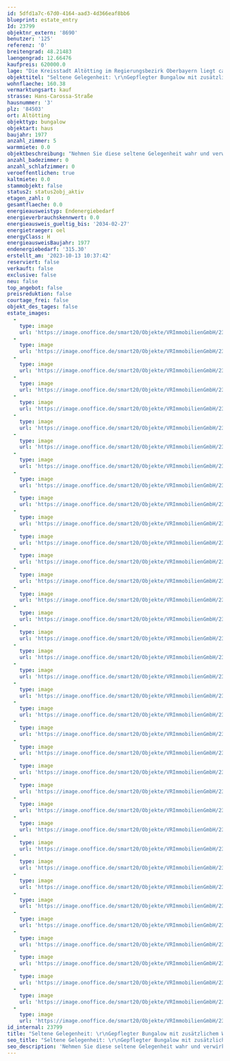 ```yaml
---
id: 5dfd1a7c-67d0-4164-aad3-4d366eaf8bb6
blueprint: estate_entry
Id: 23799
objektnr_extern: '8690'
benutzer: '125'
referenz: '0'
breitengrad: 48.21483
laengengrad: 12.66476
kaufpreis: 620000.0
lage: "Die Kreisstadt Altötting im Regierungsbezirk Oberbayern liegt ca. 90 Kilometer östlich von München und zählt ca. 13.000 Einwohner. \r\n\r\nDer Wallfahrtsort mit dem Kapellplatz als Zentrum wird auch als das „Herz Bayerns“ bezeichnet. \r\n\r\nFür den Kulturliebhaber bietet der Ort viele wundervolle Museen und Ausstellungen. Das neu errichtete Kultur- und Kongress Forum am Zuccalliplatz mit dem Raiffeisen-Saal bietet ein breites kulturelles Angebot. Sowohl Events als auch Seminarräume. Parkplätze und Tiefgaragen sind vor Ort verfügbar. \r\nKindertagesstätten, Kindergärten, Spielplätze und ein breites Bildungsangebot werden von der Stadt angeboten. Grund-, Mittel-, Real- und Sonderpädagogische Schulen sowie Gymnasien und Berufs- und Fachschulen sind vorhanden. \r\n\r\nAltötting bietet eine Vielzahl an Freizeitgestaltungsmöglichkeiten, auch gut ausgebaute Rad- und Wanderwege sind vorhanden. Es bestehen viele attraktive Einkaufsmöglichkeiten mit ausgezeichneten Fachgeschäften. Golfclubs in schönster Natur sind unweit entfernt. \r\n\r\nDurch die Nähe zum bayerischen Chemiedreieck, zur Tourismusregion Chiemgau-Berchtesgaden und zum Großraum München ergeben sich vielfältige Möglichkeiten als Wirtschaftsstandort. \r\n\r\nDie sehr gute Anbindung an die A94 (München-Passau) sowie die B12 und die B299 garantieren eine hervorragende Erreichbarkeit. München ist nur eine knappe Autofahrstunde entfernt. Die Bahnanbindung erfolgt durch die Verbindung zum Linienstern Mühldorf. Die Flughäfen München und Salzburg sind schnell erreichbar. Ein kleiner Flugplatz ist zusätzlich in Altötting vorhanden."
objekttitel: "Seltene Gelegenheit: \r\nGepflegter Bungalow mit zusätzlichem Wohnraum im Obergeschoss"
wohnflaeche: 160.38
vermarktungsart: kauf
strasse: Hans-Carossa-Straße
hausnummer: '3'
plz: '84503'
ort: Altötting
objekttyp: bungalow
objektart: haus
baujahr: 1977
anzahl_zimmer: 5
warmmiete: 0.0
objektbeschreibung: "Nehmen Sie diese seltene Gelegenheit wahr und verwirklichen Sie sich Ihren Traum mit diesem gepflegten Bungalow mit Einliegerwohnung im Obergeschoss in ruhiger Siedlungslage am Stadtrand von Altötting. \r\n\r\nDas Grundstück bietet mit einer Fläche von etwa 686 m² genügend Platz und liegt romantisch am Sickenbach.  \r\nAn der Immobilie aus dem Baujahr 1977 wurden immer wieder Sanierungen durchgeführt, sodass Sie einen sehr guten Bauzustand erwarten können. \r\n\r\nDie  Wohnfläche beträgt ca. 160 m². \r\n\r\nFreuen Sie sich auf den Wohnraum im Erdgeschoss: \r\nLinkerhand vom Eingangsbereich ist ein Gäste-WC, zudem die gepflegte Küche und das Esszimmer. \r\nGeradeaus gelangen Sie in das großzügige, lichtdurchflutete Wohnzimmer. \r\nAuf der rechten Seite des Bungalows befindet sich eine praktische Garderobe im Treppenhaus. Zudem das Elternschlafzimmer und zwei weitere Zimmer, die als Kinder, Gästezimmer oder Büro verwendet werden können. Das helle Bad mit Fenster, Badewanne, Dusche und zwei Waschbecken ergänzt diesen Bereich des Hauses. \r\n\r\nDas Besondere an diesem Bungalow erwartet Sie im Obergeschoss: hier haben Sie einen großen Wohnraum mit Küche zur Verfügung, den Sie z.B. hervorragend als großes Büro im Homeoffice oder als Einliegerwohnung nutzen können. Ein kleines Bad mit Dusche, WC, Waschbecken und Dachfenster ist hier die praktische Ergänzung. \r\nDes weiteren besitzen Sie im Dachgeschoss einen großen Raum als Abstellfläche. \r\n\r\nDer Bungalow ist komplett unterkellert. Hier haben Sie einen großen Hobbyraum, mehrere Kellerräume als Lagerräume, eine Waschküche sowie die Heizung.  Die Niedrigtemperatur-Ölheizung ist aus dem Jahr 2001 mit einem Öltank mit einem Volumen von 6000 Liter. Die  Warmwasserversorgung wird zusätzlich  durch eine  Solaranlage unterstützt. Ein Fernwärmeanschluss ist möglich.\r\n\r\nDer großzügige Pool im Garten mit ca. 10 Meter Länge wurde in den letzten drei Jahren nicht betrieben, er wird Sie aber nach einer kleinen Überarbeitung wieder sehr freuen.  Hier ist ebenfalls eine Solaranlage für die Warmwasserversorgung vorhanden, zudem gibt es eine Außendusche mit Warmwasser.  Freuen Sie sich auf viele angenehme Stunden im gepflegten Garten, der an den Sickerbach angrenzt.  Es erwartet Sie eine große Terrasse und ein überdachter, geschützer Bereich, in dem es sich an sonnigen Tagen gut aushalten läßt. Von hieraus haben Sie auch Zugang zur Garage.\r\n\r\nWie bereits erwähnt wurden bereits folgende Sanierung vorgenommen:\r\n- Dachdämmung \r\n- Westseite Außendämmung\r\n- Kunststofffenster im gesamten Haus, ca. 2010 gewechselt\r\n\r\nZudem erwarten Sie viele angenehme Details: \r\n- elektrische Rollos\r\n- doppelzügiger Kamin, ein Schwedenofen könnte also montiert werden\r\n- Kellerschächte \"überdacht\"\r\n- die Böden sind entweder Fliesen, Echtholzparkett oder gepflegte Laminatböden \r\n- Edelstahlrohre\r\n- ein Rasenmähroboter erleichtert Ihnen die Arbeit im Garten \r\n\r\nDie Einzelgarage mit elektrischem Toröffner ergänzt das Angebot. Hier wurde vor Kurzem das Flachdach neu abgedichtet.\r\n\r\nDer Bungalow ist bereits im Leerstand und kann umgehend selber bezogen werden.\r\n\r\nZögern Sie nicht und vereinbaren Sie zeitig einen Besichtigungstermin mit mir um sich diesen Bungalow nicht entgehen zu lassen."
anzahl_badezimmer: 0
anzahl_schlafzimmer: 0
veroeffentlichen: true
kaltmiete: 0.0
stammobjekt: false
status2: status2obj_aktiv
etagen_zahl: 0
gesamtflaeche: 0.0
energieausweistyp: Endenergiebedarf
energieverbrauchskennwert: 0.0
energieausweis_gueltig_bis: '2034-02-27'
energietraeger: oel
energyClass: H
energieausweisBaujahr: 1977
endenergiebedarf: '315.30'
erstellt_am: '2023-10-13 10:37:42'
reserviert: false
verkauft: false
exclusive: false
neu: false
top_angebot: false
preisreduktion: false
courtage_frei: false
objekt_des_tages: false
estate_images:
  -
    type: image
    url: 'https://image.onoffice.de/smart20/Objekte/VRImmobilienGmbH/23799/dab6bae3-1bfc-436c-89f0-992ce0cfd8ff.jpg'
  -
    type: image
    url: 'https://image.onoffice.de/smart20/Objekte/VRImmobilienGmbH/23799/6e83209c-e34d-4012-8eac-8749209adb0c.jpg'
  -
    type: image
    url: 'https://image.onoffice.de/smart20/Objekte/VRImmobilienGmbH/23799/218907ba-7047-48d6-9b96-290e79fbbc81.jpg'
  -
    type: image
    url: 'https://image.onoffice.de/smart20/Objekte/VRImmobilienGmbH/23799/dcfe57c3-06ef-4100-a5f5-bed7544a5bc6.jpg'
  -
    type: image
    url: 'https://image.onoffice.de/smart20/Objekte/VRImmobilienGmbH/23799/56e85f19-e5cb-4f51-b4ba-821a08989e22.jpg'
  -
    type: image
    url: 'https://image.onoffice.de/smart20/Objekte/VRImmobilienGmbH/23799/3fe29976-9569-4023-917b-bf8901f0d1eb.jpg'
  -
    type: image
    url: 'https://image.onoffice.de/smart20/Objekte/VRImmobilienGmbH/23799/4676fbb4-8c42-4605-92e6-ff40baee61a5.jpg'
  -
    type: image
    url: 'https://image.onoffice.de/smart20/Objekte/VRImmobilienGmbH/23799/27976d51-db34-4683-b171-889b132e9f77.jpg'
  -
    type: image
    url: 'https://image.onoffice.de/smart20/Objekte/VRImmobilienGmbH/23799/a9e117ed-4bd6-4410-b71e-3b5f133ffed8.jpg'
  -
    type: image
    url: 'https://image.onoffice.de/smart20/Objekte/VRImmobilienGmbH/23799/8937e4ae-2925-49ed-8b07-2dafa0fbd0c9.jpg'
  -
    type: image
    url: 'https://image.onoffice.de/smart20/Objekte/VRImmobilienGmbH/23799/bd3ad3f4-739d-4062-8432-9e4c32bd646e.jpg'
  -
    type: image
    url: 'https://image.onoffice.de/smart20/Objekte/VRImmobilienGmbH/23799/220ee14e-105d-41dc-a7c5-fc1a89e1ba0e.jpg'
  -
    type: image
    url: 'https://image.onoffice.de/smart20/Objekte/VRImmobilienGmbH/23799/0096912d-989a-40f2-b7ae-ac38ae5b9e3c.jpg'
  -
    type: image
    url: 'https://image.onoffice.de/smart20/Objekte/VRImmobilienGmbH/23799/2f89ea94-104f-407c-9508-1456d51d7986.jpg'
  -
    type: image
    url: 'https://image.onoffice.de/smart20/Objekte/VRImmobilienGmbH/23799/553399a4-a196-422b-96a8-971f86212a33.jpg'
  -
    type: image
    url: 'https://image.onoffice.de/smart20/Objekte/VRImmobilienGmbH/23799/81c7ee48-7fcc-421d-8129-47d8158e67d4.jpg'
  -
    type: image
    url: 'https://image.onoffice.de/smart20/Objekte/VRImmobilienGmbH/23799/1e612880-f437-4d1d-970d-347a2bdcba37.jpg'
  -
    type: image
    url: 'https://image.onoffice.de/smart20/Objekte/VRImmobilienGmbH/23799/08e77b96-3dbc-4178-853c-3682debffbce.jpg'
  -
    type: image
    url: 'https://image.onoffice.de/smart20/Objekte/VRImmobilienGmbH/23799/8ada1f05-4c4c-421f-a687-ad7caf765a94.jpg'
  -
    type: image
    url: 'https://image.onoffice.de/smart20/Objekte/VRImmobilienGmbH/23799/075d6575-d996-47cf-897a-5f2e49355429.jpg'
  -
    type: image
    url: 'https://image.onoffice.de/smart20/Objekte/VRImmobilienGmbH/23799/baba3407-a772-4fd0-813e-205c3c71cba2.jpg'
  -
    type: image
    url: 'https://image.onoffice.de/smart20/Objekte/VRImmobilienGmbH/23799/c22e0268-8370-41eb-b797-289245d317bd.jpg'
  -
    type: image
    url: 'https://image.onoffice.de/smart20/Objekte/VRImmobilienGmbH/23799/99405508-bdd0-4a04-a44e-cac2420b9ba1.jpg'
  -
    type: image
    url: 'https://image.onoffice.de/smart20/Objekte/VRImmobilienGmbH/23799/f188fc4f-df79-4780-8b8f-3c76af2faf49.jpg'
  -
    type: image
    url: 'https://image.onoffice.de/smart20/Objekte/VRImmobilienGmbH/23799/99cfd1af-4fe8-451d-8bb9-975f38ff91ca.jpg'
  -
    type: image
    url: 'https://image.onoffice.de/smart20/Objekte/VRImmobilienGmbH/23799/d54b7f36-3edd-4c1c-b29b-e3e6f419d758.jpg'
  -
    type: image
    url: 'https://image.onoffice.de/smart20/Objekte/VRImmobilienGmbH/23799/ce7c9b58-6909-4bf3-974d-40c7c2457e42.jpg'
  -
    type: image
    url: 'https://image.onoffice.de/smart20/Objekte/VRImmobilienGmbH/23799/8b60b6a3-7756-4335-9449-d17208f2150e.jpg'
  -
    type: image
    url: 'https://image.onoffice.de/smart20/Objekte/VRImmobilienGmbH/23799/fad7a55f-2342-464b-95fd-8994398b1a6b.jpg'
  -
    type: image
    url: 'https://image.onoffice.de/smart20/Objekte/VRImmobilienGmbH/23799/823c2b89-7f08-48b1-8623-a81e5d3b3713.jpg'
  -
    type: image
    url: 'https://image.onoffice.de/smart20/Objekte/VRImmobilienGmbH/23799/3b70d73f-3216-4d0e-9777-5af05b1920ff.jpg'
  -
    type: image
    url: 'https://image.onoffice.de/smart20/Objekte/VRImmobilienGmbH/23799/2513e6d1-3bc8-4270-9292-0487623a3174.jpg'
  -
    type: image
    url: 'https://image.onoffice.de/smart20/Objekte/VRImmobilienGmbH/23799/694b803a-b9a4-4662-a5a7-b4bed23f6005.jpg'
  -
    type: image
    url: 'https://image.onoffice.de/smart20/Objekte/VRImmobilienGmbH/23799/6ad94d5e-153d-4881-9a72-ad63f6eedbbd.jpg'
  -
    type: image
    url: 'https://image.onoffice.de/smart20/Objekte/VRImmobilienGmbH/23799/022a23b8-32b7-4847-92ab-326cea6d3800.jpg'
  -
    type: image
    url: 'https://image.onoffice.de/smart20/Objekte/VRImmobilienGmbH/23799/edfa0b40-6bd9-41b1-b380-3881a7c5f9fa.jpg'
  -
    type: image
    url: 'https://image.onoffice.de/smart20/Objekte/VRImmobilienGmbH/23799/7ef4f892-decc-40c5-89f4-8cefd8845da3.jpg'
id_internal: 23799
title: "Seltene Gelegenheit: \r\nGepflegter Bungalow mit zusätzlichem Wohnraum im Obergeschoss"
seo_title: "Seltene Gelegenheit: \r\nGepflegter Bungalow mit zusätzlichem Wohnraum im Obergeschoss"
seo_description: 'Nehmen Sie diese seltene Gelegenheit wahr und verwirklichen Sie sich Ihren Traum mit diesem gepflegten Bungalow mit Einliegerwohnung im Obergeschoss in ruhiger '
---
```

